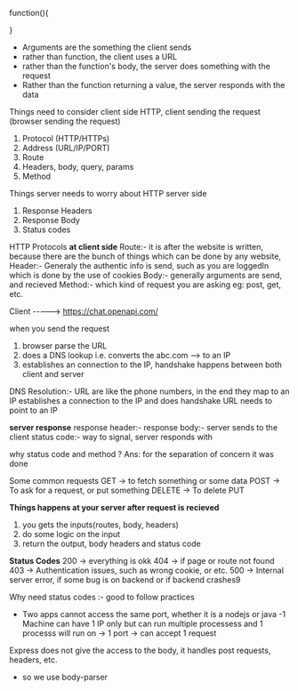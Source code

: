function(){

}

- Arguments are the something the client sends
- rather than function, the client uses a URL
- rather than the function's body, the server does something with the request
- Rather than the function returning a value, the server responds with the data

Things need to consider client side HTTP, client sending the request (browser sending the request)

1. Protocol (HTTP/HTTPs)
2. Address (URL/IP/PORT)
3. Route
4. Headers, body, query, params
5. Method

Things server needs to worry about
HTTP server side

1. Response Headers
2. Response Body
3. Status codes

HTTP Protocols
**at client side**
Route:- it is after the website is written, because there are the bunch of things which can be done by any website,
Header:- Generaly the authentic info is send, such as you are loggedIn which is done by the use of cookies
Body:- generally arguments are send, and recieved
Method:- which kind of request you are asking eg: post, get, etc.

Client -----> https://chat.openapi.com/

when you send the request

1. browser parse the URL
2. does a DNS lookup i.e. converts the abc.com --> to an IP
3. establishes an connection to the IP, handshake happens between both client and server

DNS Resolution:- URL are like the phone numbers, in the end they map to an IP
establishes a connection to the IP and does handshake
URL needs to point to an IP

**server response**
response header:-
response body:- server sends to the client
status code:- way to signal, server responds with

why status code and method ?
Ans: for the separation of concern it was done

Some common requests
GET -> to fetch something or some data
POST -> To ask for a request, or put something
DELETE -> To delete
PUT

**Things happens at your server after request is recieved**

1. you gets the inputs(routes, body, headers)
2. do some logic on the input
3. return the output, body headers and status code

**Status Codes**
200 -> everything is okk
404 -> if page or route not found
403 -> Authentication issues, such as wrong cookie, or etc.
500 -> Internal server error, if some bug is on backend or if backend crashes9

Why need status codes :- good to follow practices

- Two apps cannot access the same port, whether it is a nodejs or java
  -1 Machine can have 1 IP only but can run multiple processess and 1 processs will run on -> 1 port -> can accept 1 request

Express does not give the access to the body, it handles post requests, headers, etc.

- so we use body-parser
